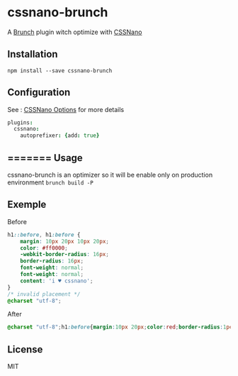 cssnano-brunch
===============

A [Brunch][] plugin witch optimize with [CSSNano][]

Installation
-------

`npm install --save cssnano-brunch`

Configuration
-------

See : [CSSNano Options][] for more details

```coffee
plugins:
  cssnano:
    autoprefixer: {add: true}
```

=======
Usage
-------

cssnano-brunch is an optimizer so it will be enable only on production environment `brunch build -P`

Exemple
-------
Before
```css
h1::before, h1:before {
    margin: 10px 20px 10px 20px;
    color: #ff0000;
    -webkit-border-radius: 16px;
    border-radius: 16px;
    font-weight: normal;
    font-weight: normal;
    content: 'i ♥ cssnano';
}
/* invalid placement */
@charset "utf-8";
```
After
```css
@charset "utf-8";h1:before{margin:10px 20px;color:red;border-radius:1pc;font-weight:400;content:'i ♥ cssnano'}
```

License
-------

MIT

[Brunch]: http://brunch.io
[CSSNano]: http://cssnano.co
[CSSNano Options]: http://cssnano.co/options/

